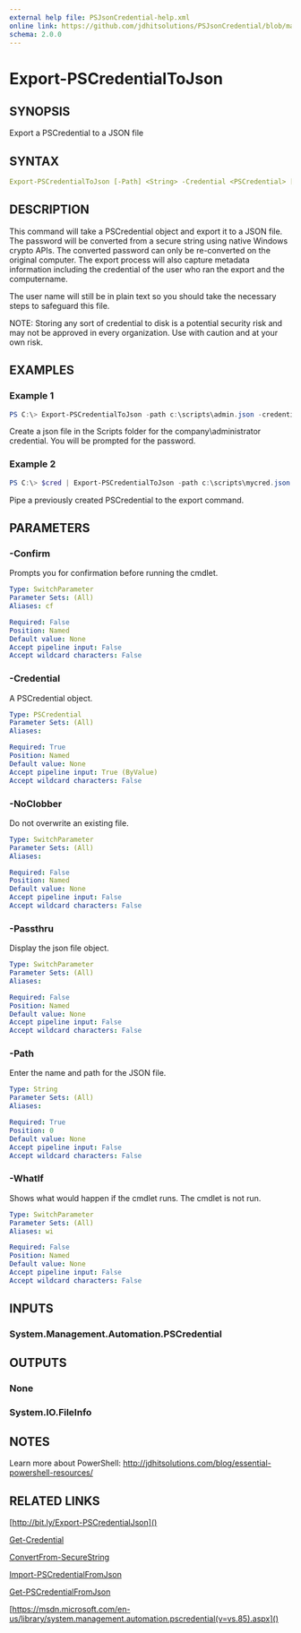 ```yaml
---
external help file: PSJsonCredential-help.xml
online link: https://github.com/jdhitsolutions/PSJsonCredential/blob/master/Docs/Export-PSCredentialToJson.md
schema: 2.0.0
---
```


# Export-PSCredentialToJson

## SYNOPSIS

Export a PSCredential to a JSON file

## SYNTAX

```yaml
Export-PSCredentialToJson [-Path] <String> -Credential <PSCredential> [-NoClobber] [-Passthru] [-WhatIf] [-Confirm]
```

## DESCRIPTION

This command will take a PSCredential object and export it to a JSON file. The password will be converted from a secure string using native Windows crypto APIs. The converted password can only be re-converted on the original computer. The export process will also capture metadata information including the credential of the user who ran the export and the computername.

The user name will still be in plain text so you should take the necessary steps to safeguard this file. 

NOTE: Storing any sort of credential to disk is a potential security risk and may not be approved in every organization. Use with caution and at your own risk.

## EXAMPLES

### Example 1

```powershell
PS C:\> Export-PSCredentialToJson -path c:\scripts\admin.json -credential "company\administrator"
```

Create a json file in the Scripts folder for the company\administrator credential. You will be prompted for the password.

### Example 2

```powershell
PS C:\> $cred | Export-PSCredentialToJson -path c:\scripts\mycred.json
```

Pipe a previously created PSCredential to the export command.

## PARAMETERS

### -Confirm

Prompts you for confirmation before running the cmdlet.

```yaml
Type: SwitchParameter
Parameter Sets: (All)
Aliases: cf

Required: False
Position: Named
Default value: None
Accept pipeline input: False
Accept wildcard characters: False
```

### -Credential

A PSCredential object.

```yaml
Type: PSCredential
Parameter Sets: (All)
Aliases: 

Required: True
Position: Named
Default value: None
Accept pipeline input: True (ByValue)
Accept wildcard characters: False
```

### -NoClobber

Do not overwrite an existing file.

```yaml
Type: SwitchParameter
Parameter Sets: (All)
Aliases: 

Required: False
Position: Named
Default value: None
Accept pipeline input: False
Accept wildcard characters: False
```

### -Passthru

Display the json file object.

```yaml
Type: SwitchParameter
Parameter Sets: (All)
Aliases: 

Required: False
Position: Named
Default value: None
Accept pipeline input: False
Accept wildcard characters: False
```

### -Path

Enter the name and path for the JSON file.

```yaml
Type: String
Parameter Sets: (All)
Aliases: 

Required: True
Position: 0
Default value: None
Accept pipeline input: False
Accept wildcard characters: False
```

### -WhatIf

Shows what would happen if the cmdlet runs. The cmdlet is not run.

```yaml
Type: SwitchParameter
Parameter Sets: (All)
Aliases: wi

Required: False
Position: Named
Default value: None
Accept pipeline input: False
Accept wildcard characters: False
```

## INPUTS

### System.Management.Automation.PSCredential


## OUTPUTS

### None

### System.IO.FileInfo

## NOTES

Learn more about PowerShell: http://jdhitsolutions.com/blog/essential-powershell-resources/

## RELATED LINKS

[http://bit.ly/Export-PSCredentialJson]()

[Get-Credential]()

[ConvertFrom-SecureString]()

[Import-PSCredentialFromJson](Import-PSCredentialFromJson.md)

[Get-PSCredentialFromJson](Get-PSCredentialFromJson.md)

[https://msdn.microsoft.com/en-us/library/system.management.automation.pscredential(v=vs.85).aspx]()
